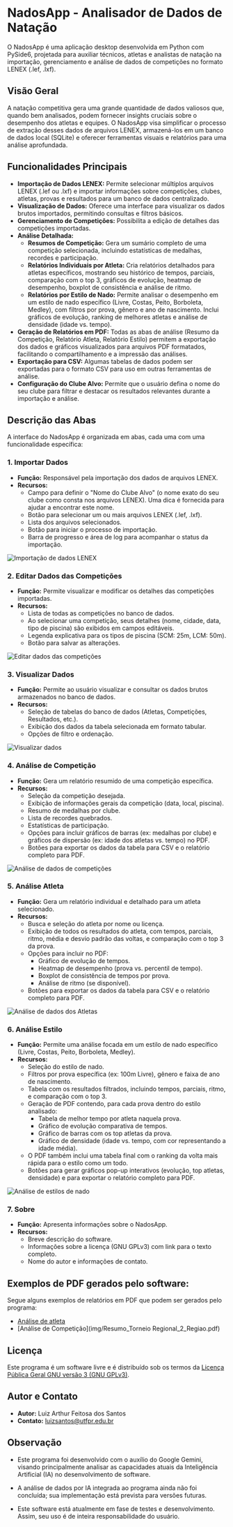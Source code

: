 # NadosApp - Analisador de Dados de Natação

O NadosApp é uma aplicação desktop desenvolvida em Python com PySide6, projetada para auxiliar técnicos, atletas e analistas de natação na importação, gerenciamento e análise de dados de competições no formato LENEX (.lef, .lxf).

## Visão Geral

A natação competitiva gera uma grande quantidade de dados valiosos que, quando bem analisados, podem fornecer insights cruciais sobre o desempenho dos atletas e equipes. O NadosApp visa simplificar o processo de extração desses dados de arquivos LENEX, armazená-los em um banco de dados local (SQLite) e oferecer ferramentas visuais e relatórios para uma análise aprofundada.

## Funcionalidades Principais

*   **Importação de Dados LENEX:** Permite selecionar múltiplos arquivos LENEX (.lef ou .lxf) e importar informações sobre competições, clubes, atletas, provas e resultados para um banco de dados centralizado.
*   **Visualização de Dados:** Oferece uma interface para visualizar os dados brutos importados, permitindo consultas e filtros básicos.
*   **Gerenciamento de Competições:** Possibilita a edição de detalhes das competições importadas.
*   **Análise Detalhada:**
    *   **Resumos de Competição:** Gera um sumário completo de uma competição selecionada, incluindo estatísticas de medalhas, recordes e participação.
    *   **Relatórios Individuais por Atleta:** Cria relatórios detalhados para atletas específicos, mostrando seu histórico de tempos, parciais, comparação com o top 3, gráficos de evolução, heatmap de desempenho, boxplot de consistência e análise de ritmo.
    *   **Relatórios por Estilo de Nado:** Permite analisar o desempenho em um estilo de nado específico (Livre, Costas, Peito, Borboleta, Medley), com filtros por prova, gênero e ano de nascimento. Inclui gráficos de evolução, ranking de melhores atletas e análise de densidade (idade vs. tempo).
*   **Geração de Relatórios em PDF:** Todas as abas de análise (Resumo da Competição, Relatório Atleta, Relatório Estilo) permitem a exportação dos dados e gráficos visualizados para arquivos PDF formatados, facilitando o compartilhamento e a impressão das análises.
*   **Exportação para CSV:** Algumas tabelas de dados podem ser exportadas para o formato CSV para uso em outras ferramentas de análise.
*   **Configuração do Clube Alvo:** Permite que o usuário defina o nome do seu clube para filtrar e destacar os resultados relevantes durante a importação e análise.

## Descrição das Abas

A interface do NadosApp é organizada em abas, cada uma com uma funcionalidade específica:

### 1. Importar Dados
*   **Função:** Responsável pela importação dos dados de arquivos LENEX.
*   **Recursos:**
    *   Campo para definir o "Nome do Clube Alvo" (o nome exato do seu clube como consta nos arquivos LENEX). Uma dica é fornecida para ajudar a encontrar este nome.
    *   Botão para selecionar um ou mais arquivos LENEX (.lef, .lxf).
    *   Lista dos arquivos selecionados.
    *   Botão para iniciar o processo de importação.
    *   Barra de progresso e área de log para acompanhar o status da importação.

![Importação de dados LENEX](img/import.png)

### 2. Editar Dados das Competições
*   **Função:** Permite visualizar e modificar os detalhes das competições importadas.
*   **Recursos:**
    *   Lista de todas as competições no banco de dados.
    *   Ao selecionar uma competição, seus detalhes (nome, cidade, data, tipo de piscina) são exibidos em campos editáveis.
    *   Legenda explicativa para os tipos de piscina (SCM: 25m, LCM: 50m).
    *   Botão para salvar as alterações.

![Editar dados das competições](img/editarDados.png)

### 3. Visualizar Dados
*   **Função:** Permite ao usuário visualizar e consultar os dados brutos armazenados no banco de dados.
*   **Recursos:**
    *   Seleção de tabelas do banco de dados (Atletas, Competições, Resultados, etc.).
    *   Exibição dos dados da tabela selecionada em formato tabular.
    *   Opções de filtro e ordenação.

![Visualizar dados](img/visualizarDados.png)

### 4. Análise de Competição
*   **Função:** Gera um relatório resumido de uma competição específica.
*   **Recursos:**
    *   Seleção da competição desejada.
    *   Exibição de informações gerais da competição (data, local, piscina).
    *   Resumo de medalhas por clube.
    *   Lista de recordes quebrados.
    *   Estatísticas de participação.
    *   Opções para incluir gráficos de barras (ex: medalhas por clube) e gráficos de dispersão (ex: idade dos atletas vs. tempo) no PDF.
    *   Botões para exportar os dados da tabela para CSV e o relatório completo para PDF.

![Análise de dados de competições](img/analiseCompeticao.png)


### 5. Análise Atleta
*   **Função:** Gera um relatório individual e detalhado para um atleta selecionado.
*   **Recursos:**
    *   Busca e seleção do atleta por nome ou licença.
    *   Exibição de todos os resultados do atleta, com tempos, parciais, ritmo, média e desvio padrão das voltas, e comparação com o top 3 da prova.
    *   Opções para incluir no PDF:
        *   Gráfico de evolução de tempos.
        *   Heatmap de desempenho (prova vs. percentil de tempo).
        *   Boxplot de consistência de tempos por prova.
        *   Análise de ritmo (se disponível).
    *   Botões para exportar os dados da tabela para CSV e o relatório completo para PDF.

![Análise de dados dos Atletas](img/analiseAtleta.png)

### 6. Análise Estilo
*   **Função:** Permite uma análise focada em um estilo de nado específico (Livre, Costas, Peito, Borboleta, Medley).
*   **Recursos:**
    *   Seleção do estilo de nado.
    *   Filtros por prova específica (ex: 100m Livre), gênero e faixa de ano de nascimento.
    *   Tabela com os resultados filtrados, incluindo tempos, parciais, ritmo, e comparação com o top 3.
    *   Geração de PDF contendo, para cada prova dentro do estilo analisado:
        *   Tabela de melhor tempo por atleta naquela prova.
        *   Gráfico de evolução comparativa de tempos.
        *   Gráfico de barras com os top atletas da prova.
        *   Gráfico de densidade (idade vs. tempo, com cor representando a idade média).
    *   O PDF também inclui uma tabela final com o ranking da volta mais rápida para o estilo como um todo.
    *   Botões para gerar gráficos pop-up interativos (evolução, top atletas, densidade) e para exportar o relatório completo para PDF.

![Análise de estilos de nado](img/analiseEstilo.png)

### 7. Sobre
*   **Função:** Apresenta informações sobre o NadosApp.
*   **Recursos:**
    *   Breve descrição do software.
    *   Informações sobre a licença (GNU GPLv3) com link para o texto completo.
    *   Nome do autor e informações de contato.

## Exemplos de PDF gerados pelo software:

Segue alguns exemplos de relatórios em PDF que podem ser gerados pelo programa:

* [Análise de atleta](img/Relatorio_Samuel_Massuda_Santos_Todos.pdf)
* [Análise de Competição](img/Resumo_Torneio Regional_2_Regiao.pdf)

## Licença

Este programa é um software livre e é distribuído sob os termos da [Licença Pública Geral GNU versão 3 (GNU GPLv3)](https://www.gnu.org/licenses/gpl-3.0.html).

## Autor e Contato

*   **Autor:** Luiz Arthur Feitosa dos Santos
*   **Contato:** [luizsantos@utfpr.edu.br](mailto:luizsantos@utfpr.edu.br)

## Observação

* Este programa foi desenvolvido com o auxílio do Google Gemini, visando principalmente analisar as capacidades atuais da Inteligência Artificial (IA) no desenvolvimento de software.

* A análise de dados por IA integrada ao programa ainda não foi concluída; sua implementação está prevista para versões futuras.

* Este software está atualmente em fase de testes e desenvolvimento. Assim, seu uso é de inteira responsabilidade do usuário.
